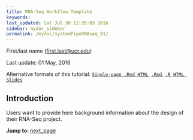 ```yaml
---
title: RNA-Seq Workflow Template 
keywords: 
last_updated: Sat Jul 30 12:35:03 2016
sidebar: mydoc_sidebar
permalink: /mydoc/systemPipeRNAseq_01/
---
```

First/last name (first.last@ucr.edu)

Last update: 01 May, 2016 

Alternative formats of this tutorial:
[`Single-page .Rmd HTML`](https://htmlpreview.github.io/?https://github.com/tgirke/GEN242/blob/master/vignettes/11_RNAseqWorkflow/systemPipeRNAseq.html),
[`.Rmd`](https://raw.githubusercontent.com/tgirke/GEN242/master/vignettes/11_RNAseqWorkflow/systemPipeRNAseq.Rmd),
[`.R`](https://raw.githubusercontent.com/tgirke/GEN242/master/vignettes/11_RNAseqWorkflow/systemPipeRNAseq.R),
[`HTML Slides`](http://girke.bioinformatics.ucr.edu/GEN242/mydoc/systemPipeRslides.html)

## Introduction

Users want to provide here background information about the design of their RNA-Seq project.


<div class="tags">
<b>Jump to: </b>
<a href="../../mydoc/systemPipeRNAseq_02/" class="btn btn-default navbar-btn cursorNorm" role="button">next_page</a>
</div>
